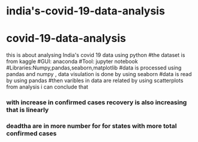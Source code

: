 # india's-covid-19-data-analysis
# covid-19-data-analysis
this is about analysing India's covid 19 data using python
#the dataset is from kaggle
 #GUI: anaconda
 #Tool: jupyter notebook
 #Libraries:Numpy,pandas,seaborn,matplotlib
 #data is processed using pandas and numpy , data visulation is done by using seaborn
 #data is read by using pandas
 #then varibles in data are related by using scatterplots
 from analysis i can conclude that 
 ### with increase in confirmed cases recovery is also increasing that is linearly
 ### deadtha are  in more number for for states with  more total confirmed cases 
 
 


